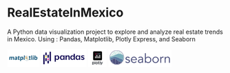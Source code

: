 # RealEstateInMexico
A Python data visualization project to explore and analyze real estate trends in Mexico. Using : Pandas, Matplotlib, Plotly Express, and Seaborn
<div style="display: inline;">
  <img src="images/matplotlib.webp" width="75"/>
  <img src="images/pandas.png" width="105"/>
  <img src="images/plotly.png" width="43"/>
  <img src="images/seaborn.png" width="147"/>
</div>
